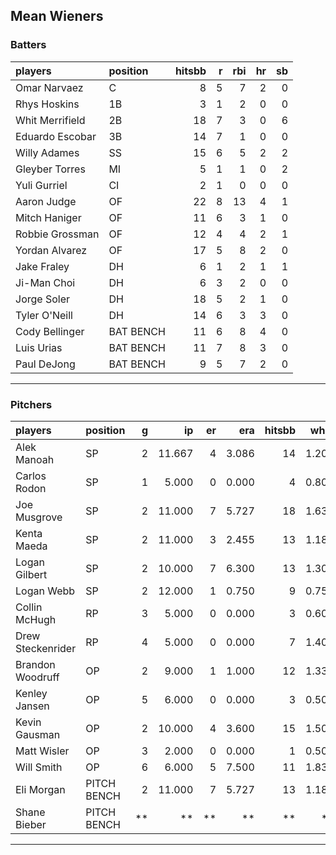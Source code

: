 ## Mean Wieners

### Batters

 
|players         |position  | hitsbb|  r| rbi| hr| sb| 
|:---------------|:---------|------:|--:|---:|--:|--:| 
|Omar Narvaez    |C         |      8|  5|   7|  2|  0| 
|Rhys Hoskins    |1B        |      3|  1|   2|  0|  0| 
|Whit Merrifield |2B        |     18|  7|   3|  0|  6| 
|Eduardo Escobar |3B        |     14|  7|   1|  0|  0| 
|Willy Adames    |SS        |     15|  6|   5|  2|  2| 
|Gleyber Torres  |MI        |      5|  1|   1|  0|  2| 
|Yuli Gurriel    |CI        |      2|  1|   0|  0|  0| 
|Aaron Judge     |OF        |     22|  8|  13|  4|  1| 
|Mitch Haniger   |OF        |     11|  6|   3|  1|  0| 
|Robbie Grossman |OF        |     12|  4|   4|  2|  1| 
|Yordan Alvarez  |OF        |     17|  5|   8|  2|  0| 
|Jake Fraley     |DH        |      6|  1|   2|  1|  1| 
|Ji-Man Choi     |DH        |      6|  3|   2|  0|  0| 
|Jorge Soler     |DH        |     18|  5|   2|  1|  0| 
|Tyler O'Neill   |DH        |     14|  6|   3|  3|  0| 
|Cody Bellinger  |BAT BENCH |     11|  6|   8|  4|  0| 
|Luis Urias      |BAT BENCH |     11|  7|   8|  3|  0| 
|Paul DeJong     |BAT BENCH |      9|  5|   7|  2|  0| 

* * *

### Pitchers

 
|players           |position    |  g|     ip| er|   era| hitsbb|  whip| so|  w| sv| 
|:-----------------|:-----------|--:|------:|--:|-----:|------:|-----:|--:|--:|--:| 
|Alek Manoah       |SP          |  2| 11.667|  4| 3.086|     14| 1.200| 15|  2|  0| 
|Carlos Rodon      |SP          |  1|  5.000|  0| 0.000|      4| 0.800| 11|  1|  0| 
|Joe Musgrove      |SP          |  2| 11.000|  7| 5.727|     18| 1.636| 12|  1|  0| 
|Kenta Maeda       |SP          |  2| 11.000|  3| 2.455|     13| 1.182|  9|  2|  0| 
|Logan Gilbert     |SP          |  2| 10.000|  7| 6.300|     13| 1.300|  8|  0|  0| 
|Logan Webb        |SP          |  2| 12.000|  1| 0.750|      9| 0.750| 17|  1|  0| 
|Collin McHugh     |RP          |  3|  5.000|  0| 0.000|      3| 0.600|  6|  1|  0| 
|Drew Steckenrider |RP          |  4|  5.000|  0| 0.000|      7| 1.400|  3|  2|  1| 
|Brandon Woodruff  |OP          |  2|  9.000|  1| 1.000|     12| 1.333| 11|  0|  0| 
|Kenley Jansen     |OP          |  5|  6.000|  0| 0.000|      3| 0.500|  6|  1|  2| 
|Kevin Gausman     |OP          |  2| 10.000|  4| 3.600|     15| 1.500| 12|  2|  0| 
|Matt Wisler       |OP          |  3|  2.000|  0| 0.000|      1| 0.500|  1|  0|  0| 
|Will Smith        |OP          |  6|  6.000|  5| 7.500|     11| 1.833|  6|  0|  3| 
|Eli Morgan        |PITCH BENCH |  2| 11.000|  7| 5.727|     13| 1.182|  4|  0|  0| 
|Shane Bieber      |PITCH BENCH | **|     **| **|    **|     **|    **| **| **| **| 


* * *



